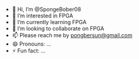 - 👋 Hi, I’m @SpongeBober08
- 👀 I’m interested in FPGA
- 🌱 I’m currently learning FPGA
- 💞️ I’m looking to collaborate on FPGA
- 📫 Please reach me by pongbersun@gmail.com
- 😄 Pronouns: ...
- ⚡ Fun fact: ...

<!---
SpongeBober08/SpongeBober08 is a ✨ special ✨ repository because its `README.md` (this file) appears on your GitHub profile.
You can click the Preview link to take a look at your changes.
--->

